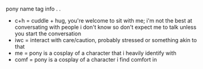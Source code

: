 pony name tag info . .


- c+h = cuddle + hug, you're welcome to sit with me; i'm not the best at conversating with people i don't know so don't expect me to talk unless you start the conversation
- iwc = interact with care/caution, probably stressed or something akin to that
- me = pony is a cosplay of a character that i heavily identify with
- comf = pony is a cosplay of a character i find comfort in
